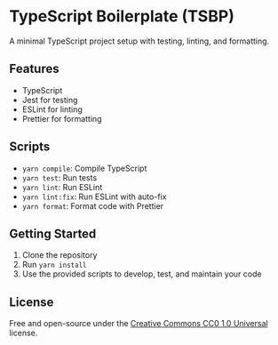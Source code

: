 # TypeScript Boilerplate (TSBP)

A minimal TypeScript project setup with testing, linting, and formatting.

## Features

- TypeScript
- Jest for testing
- ESLint for linting
- Prettier for formatting

## Scripts

- `yarn compile`: Compile TypeScript
- `yarn test`: Run tests
- `yarn lint`: Run ESLint
- `yarn lint:fix`: Run ESLint with auto-fix
- `yarn format`: Format code with Prettier

## Getting Started

1. Clone the repository
2. Run `yarn install`
3. Use the provided scripts to develop, test, and maintain your code

## License

Free and open-source under the [Creative Commons CC0 1.0 Universal](LICENSE) license.
